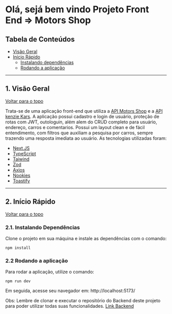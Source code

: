 # Olá, sejá bem vindo Projeto Front End => Motors Shop

## Tabela de Conteúdos

- [Visão Geral](#1-visão-geral)
- [Início Rápido](#2-início-rápido)
  - [Instalando dependências](#21-instalando-dependências)
  - [Rodando a aplicação](#22-rodando-a-aplicação)

---

## 1. Visão Geral

[ Voltar para o topo ](#tabela-de-conteúdos)

Trata-se de uma aplicação front-end que utiliza a [API Motors Shop](https://github.com/grupo7-t14-Alex/Final-Project_Back-End_G7) e a [API kenzie Kars](https://kenzie-kars.herokuapp.com/). A aplicação possui cadastro e login de usuário, proteção de rotas com JWT, outologuin, além alem do CRUD completo para usuário, endereço, carros e comentarios. Possui um layout clean e de fácil entendimento, com filtros que auxiliam a pesquisa por carros, sempre trazendo uma resposta imediata ao usuário.
As tecnologias utilizadas foram:

- [Next.JS](https://docs.nestjs.com/)
- [TypeScript](https://www.typescriptlang.org/)
- [Taiwind](https://v2.tailwindcss.com/docs)
- [Zod](https://zod.dev/)
- [Axios](https://axios-http.com/ptbr/docs/intro)
- [Nookies](https://www.npmjs.com/package/nookies)
- [Toastify](https://fkhadra.github.io/react-toastify/introduction/)

---

## 2. Início Rápido

[ Voltar para o topo ](#tabela-de-conteúdos)

### 2.1. Instalando Dependências

Clone o projeto em sua máquina e instale as dependências com o comando:

```shell
npm install
```

### 2.2 Rodando a aplicação

Para rodar a aplicação, utilize o comando:

```
npm run dev
```
Em seguida, acesse seu navegador em: http://localhost:5173/

Obs: Lembre de clonar e executar o repositório do Backend deste projeto para poder utilizar todas suas funcionalidades.
[Link Backend](https://github.com/grupo7-t14-Alex/Final-Project_Back-End_G7)
